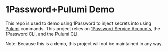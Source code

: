 # 1Password+Pulumi Demo
This repo is used to demo using 1Password to inject secrets into using [Pulumi](https://www.pulumi.com/) commands. This project relies on [1Password Service Accounts](https://developer.1password.com/docs/service-accounts/), the 1Password CLI, and the Pulumi CLI.

Note: Because this is a demo, this project will not be maintained in any way.
